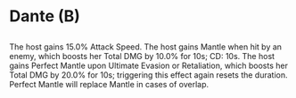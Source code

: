 # Dante (B)

## 

The host gains 15.0% Attack Speed. The host gains Mantle when hit by an enemy, which boosts her Total DMG by 10.0% for 10s; CD: 10s. The host gains Perfect Mantle upon Ultimate Evasion or Retaliation, which boosts her Total DMG by 20.0% for 10s; triggering this effect again resets the duration. Perfect Mantle will replace Mantle in cases of overlap.